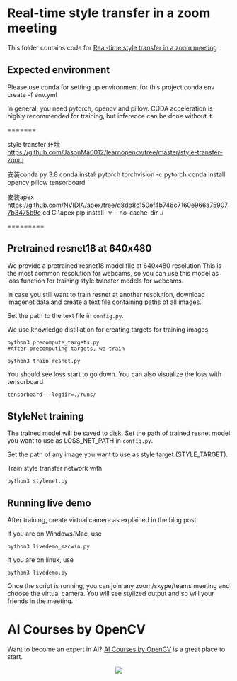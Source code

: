# Real-time style transfer in a zoom meeting

This folder contains code for [Real-time style transfer in a zoom meeting](https://learnopencv.com/real-time-style-transfer-in-a-zoom-meeting/)

## Expected environment

Please use conda for setting up environment for this project
conda env create -f env.yml

In general, you need pytorch, opencv and pillow. CUDA acceleration is highly recommended for training, but inference can be done without it.



=======


style transfer 环境
https://github.com/JasonMa0012/learnopencv/tree/master/style-transfer-zoom

安装conda
py 3.8
conda install pytorch torchvision -c pytorch
conda install opencv pillow tensorboard

安装apex  https://github.com/NVIDIA/apex/tree/d8db8c150ef4b746c7160e966a759077b3475b9c
cd C:\apex
pip install -v --no-cache-dir ./


=========

## Pretrained resnet18 at 640x480

We provide a pretrained resnet18 model file at 640x480 resolution
This is the most common resolution for webcams, so you can use this model
as loss function for training style transfer models for webcams.

In case you still want to train resnet at another resolution, download imagenet data and create a text file containing paths of all images.

Set the path to the text file in `config.py`.

We use knowledge distillation for creating targets for training images.

```Shell
python3 precompute_targets.py
#After precomputing targets, we train

python3 train_resnet.py
```

You should see loss start to go down. You can also visualize the loss with tensorboard

```Shell
tensorboard --logdir=./runs/
```

## StyleNet training

The trained model will be saved to disk. Set the path of trained
resnet model you want to use as LOSS_NET_PATH in `config.py`.

Set the path of any image you want to use as style target (STYLE_TARGET).

Train style transfer network with

```Shell
python3 stylenet.py
```

## Running live demo

After training, create virtual camera as explained in the blog post.

If you are on Windows/Mac, use

```Shell
python3 livedemo_macwin.py
```

If you are on linux, use

```Shell
python3 livedemo.py
```

Once the script is running, you can join any zoom/skype/teams meeting
and choose the virtual camera. You will see stylized output and
so will your friends in the meeting.

# AI Courses by OpenCV

Want to become an expert in AI? [AI Courses by OpenCV](https://opencv.org/courses/) is a great place to start.

<a href="https://opencv.org/courses/">
<p align="center">
<img src="https://www.learnopencv.com/wp-content/uploads/2020/04/AI-Courses-By-OpenCV-Github.png">
</p>
</a>
